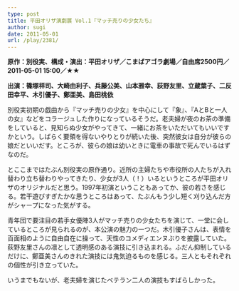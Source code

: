 ```yaml
---
type: post
title: 平田オリザ演劇展 Vol.1『マッチ売りの少女たち』
author: sugi
date: 2011-05-01
url: /play/2381/
---
```

**原作：別役実、構成・演出：平田オリザ／こまばアゴラ劇場／自由席2500円／2011-05-01 15:00／★★**

**出演：篠塚祥司、大崎由利子、兵藤公美、山本雅幸、荻野友里、立蔵葉子、二反田幸平、木引優子、鄭亜美、島田桃依**

別役実初期の戯曲から『マッチ売りの少女』を中心にして『象』、『AとBと一人の女』などをコラージュした作りになっているそうだ。老夫婦が夜のお茶の準備をしていると、見知らぬ少女がやってきて、一緒にお茶をいただいてもいいですかという。しばらく要領を得ないやりとりが続いた後、突然彼女は自分が彼らの娘だといいだす。ところが、彼らの娘は幼いときに電車の事故で死んでいるはずなのだ。

とここまではたぶん別役実の原作通り。近所の主婦たちや市役所の人たちが入れ替わり立ち替わりやってきたり、少女が3人（！）いるというところが平田オリザのオリジナルだと思う。1997年初演ということもあってか、彼の若さを感じる。若干遊びすぎたかな思うところはあって、たぶんもう少し短く刈り込んだ方がシャープになった気がする。

青年団で要注目の若手女優陣3人がマッチ売りの少女たちを演じて、一堂に会しているところが見られるのが、本公演の魅力の一つだ。木引優子さんは、表情を百面相のように自由自在に操って、天性のコメディエンヌぶりを披露していた。荻野友里さんの凛として透明感のある演技に引き込まれる。ふだん抑制しているだけに、鄭亜美さんのきれた演技には鬼気迫るものを感じる。三人ともそれぞれの個性が引き立っていた。

いうまでもないが、老夫婦を演じたベテラン二人の演技もすばらしかった。

